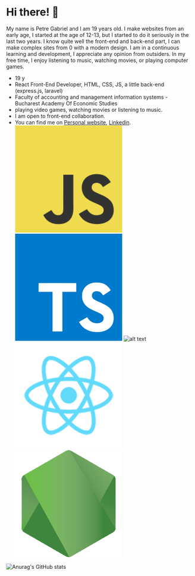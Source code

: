 # Hi there! 👋


My name is Petre Gabriel and I am 19 years old. I make websites from an early age, I started at the age of 12-13, but I started to do it seriously in the last two years. I know quite well the front-end and back-end part, I can make complex sites from 0 with a modern design. I am in a continuous learning and development, I appreciate any opinion from outsiders. In my free time, I enjoy listening to music, watching movies, or playing computer games.


-  19 y <br />
-  React Front-End Developer, HTML, CSS, JS, a little back-end (express.js, laravel)
-  Faculty of accounting and management information systems - Bucharest Academy Of Economic Studies
-  playing video games, watching movies or listening to music.
-  I am open to front-end collaboration.
-  You can find me on <a href='https://petregabriel.online'>Personal website</a>, <a href='https://www.linkedin.com/in/petre-gabriel/'>Linkedin</a>.
![alt text](https://raw.githubusercontent.com/github/explore/80688e429a7d4ef2fca1e82350fe8e3517d3494d/topics/javascript/javascript.png)
![alt text](https://raw.githubusercontent.com/github/explore/80688e429a7d4ef2fca1e82350fe8e3517d3494d/topics/typescript/typescript.png)
![alt text](https://camo.githubusercontent.com/e1e113df83e7731fdb90f6f0ab2eeb155fd1b48c27d99814dcf1c23c0acdc6a2/68747470733a2f2f6173736574732e76657263656c2e636f6d2f696d6167652f75706c6f61642f76313636323133303535392f6e6578746a732f49636f6e5f6461726b5f6261636b67726f756e642e706e67)
![alt text](https://raw.githubusercontent.com/github/explore/80688e429a7d4ef2fca1e82350fe8e3517d3494d/topics/react/react.png)
![alt text](https://raw.githubusercontent.com/github/explore/80688e429a7d4ef2fca1e82350fe8e3517d3494d/topics/nodejs/nodejs.png)



![Anurag's GitHub stats](https://github-readme-stats.vercel.app/api?username=pgabriel02&show_icons=true&theme=transparent)
